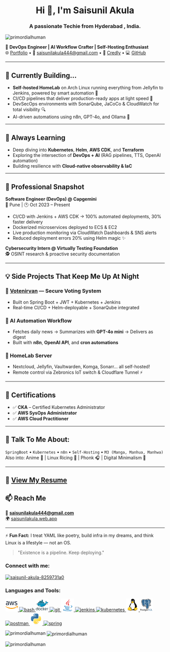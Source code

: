 <h1 align="center">Hi 👋, I'm Saisunil Akula</h1>
<h3 align="center">A passionate Techie from Hyderabad , India.</h3>

<p align="left"> <img src="https://komarev.com/ghpvc/?username=primordialhuman&label=Profile%20views&color=0e75b6&style=flat" alt="primordialhuman" /> </p>


🔧 **DevOps Engineer | AI Workflow Crafter | Self-Hosting Enthusiast**  
🌐 [Portfolio](https://saisunilakula.web.app) • 📧 saisunilakula444@gmail.com • 🧠 [Credly](https://www.credly.com/users/saisunil-akula) • 💻 [GitHub](https://github.com/primordialhuman)

---

## 🔭 Currently Building...
- **Self-hosted HomeLab** on Arch Linux running everything from Jellyfin to Jenkins, powered by smart automation 🔌
- CI/CD pipelines that deliver production-ready apps at light speed 🚀
- DevSecOps environments with SonarQube, JaCoCo & CloudWatch for total visibility 🔍
- AI-driven automations using n8n, GPT-4o, and Ollama 🤖

---

## 🌱 Always Learning
- Deep diving into **Kubernetes**, **Helm**, **AWS CDK**, and **Terraform**
- Exploring the intersection of **DevOps + AI** (RAG pipelines, TTS, OpenAI automation)
- Building resilience with **Cloud-native observability & IaC**

---

## 💼 Professional Snapshot
**Software Engineer (DevOps) @ Capgemini**  
📍 Pune | 🕐 Oct 2023 – Present  
- CI/CD with Jenkins + AWS CDK → 100% automated deployments, 30% faster delivery
- Dockerized microservices deployed to ECS & EC2
- Live production monitoring via CloudWatch Dashboards & SNS alerts
- Reduced deployment errors 20% using Helm magic ✨

**Cybersecurity Intern @ Virtually Testing Foundation**  
🕵️ OSINT research & proactive security documentation

---

## 💡 Side Projects That Keep Me Up At Night
### 🔐 [Votenirvan](https://github.com/primordialhuman/votenirvan) — Secure Voting System  
- Built on Spring Boot + JWT + Kubernetes + Jenkins  
- Real-time CI/CD + Helm-deployable + SonarQube integrated

### 📰 AI Automation Workflow  
- Fetches daily news → Summarizes with **GPT-4o mini** → Delivers as digest  
- Built with **n8n**, **OpenAI API**, and **cron automations**

### 🏡 HomeLab Server  
- Nextcloud, Jellyfin, Vaultwarden, Komga, Sonarr... all self-hosted!  
- Remote control via Zebronics IoT switch & Cloudflare Tunnel ⚡

---

## 📜 Certifications
- ✅ **CKA** – Certified Kubernetes Administrator  
- ✅ **AWS SysOps Administrator**  
- ✅ **AWS Cloud Practitioner**

---

## 💬 Talk To Me About:
`SpringBoot` • `Kubernetes` • `n8n` • `Self-Hosting` • `M3 (Manga, Manhua, Manhwa)`  
Also into: Anime 🎴 | Linux Ricing 🧬 | Phonk 🎧 | Digital Minimalism 📵

---

## 📄 [View My Resume](https://drive.google.com/file/d/1_mmYjRscvADyy8yvDJLhw9Cnxyov_LHQ/view?usp=sharing)

## 📫 Reach Me
📧 **saisunilakula444@gmail.com**  
🌍 [saisunilakula.web.app](https://saisunilakula.web.app)

---

⚡ **Fun Fact:** I treat YAML like poetry, build infra in my dreams, and think Linux is a lifestyle — not an OS.

> "Existence is a pipeline. Keep deploying."


<h3 align="left">Connect with me:</h3>
<p align="left">
<a href="https://linkedin.com/in/saisunil-akula-8259731a0" target="blank"><img align="center" src="https://raw.githubusercontent.com/rahuldkjain/github-profile-readme-generator/master/src/images/icons/Social/linked-in-alt.svg" alt="saisunil-akula-8259731a0" height="30" width="40" /></a>
</p>

<h3 align="left">Languages and Tools:</h3>
<p align="left"> <a href="https://aws.amazon.com" target="_blank" rel="noreferrer"> <img src="https://raw.githubusercontent.com/devicons/devicon/master/icons/amazonwebservices/amazonwebservices-original-wordmark.svg" alt="aws" width="40" height="40"/> </a> <a href="https://www.gnu.org/software/bash/" target="_blank" rel="noreferrer"> <img src="https://www.vectorlogo.zone/logos/gnu_bash/gnu_bash-icon.svg" alt="bash" width="40" height="40"/> </a> <a href="https://www.docker.com/" target="_blank" rel="noreferrer"> <img src="https://raw.githubusercontent.com/devicons/devicon/master/icons/docker/docker-original-wordmark.svg" alt="docker" width="40" height="40"/> </a> <a href="https://git-scm.com/" target="_blank" rel="noreferrer"> <img src="https://www.vectorlogo.zone/logos/git-scm/git-scm-icon.svg" alt="git" width="40" height="40"/> </a> <a href="https://www.java.com" target="_blank" rel="noreferrer"> <img src="https://raw.githubusercontent.com/devicons/devicon/master/icons/java/java-original.svg" alt="java" width="40" height="40"/> </a> <a href="https://www.jenkins.io" target="_blank" rel="noreferrer"> <img src="https://www.vectorlogo.zone/logos/jenkins/jenkins-icon.svg" alt="jenkins" width="40" height="40"/> </a> <a href="https://kubernetes.io" target="_blank" rel="noreferrer"> <img src="https://www.vectorlogo.zone/logos/kubernetes/kubernetes-icon.svg" alt="kubernetes" width="40" height="40"/> </a> <a href="https://www.linux.org/" target="_blank" rel="noreferrer"> <img src="https://raw.githubusercontent.com/devicons/devicon/master/icons/linux/linux-original.svg" alt="linux" width="40" height="40"/> </a> <a href="https://www.postgresql.org" target="_blank" rel="noreferrer"> <img src="https://raw.githubusercontent.com/devicons/devicon/master/icons/postgresql/postgresql-original-wordmark.svg" alt="postgresql" width="40" height="40"/> </a> <a href="https://postman.com" target="_blank" rel="noreferrer"> <img src="https://www.vectorlogo.zone/logos/getpostman/getpostman-icon.svg" alt="postman" width="40" height="40"/> </a> <a href="https://www.python.org" target="_blank" rel="noreferrer"> <img src="https://raw.githubusercontent.com/devicons/devicon/master/icons/python/python-original.svg" alt="python" width="40" height="40"/> </a> <a href="https://spring.io/" target="_blank" rel="noreferrer"> <img src="https://www.vectorlogo.zone/logos/springio/springio-icon.svg" alt="spring" width="40" height="40"/> </a> </p>

<p><img align="left" src="https://github-readme-stats.vercel.app/api/top-langs?username=primordialhuman&show_icons=true&locale=en&layout=compact" alt="primordialhuman" /></p>

<p>&nbsp;<img align="center" src="https://github-readme-stats.vercel.app/api?username=primordialhuman&show_icons=true&locale=en" alt="primordialhuman" /></p>

<p><img align="center" src="https://github-readme-streak-stats.herokuapp.com/?user=primordialhuman&" alt="primordialhuman" /></p>

